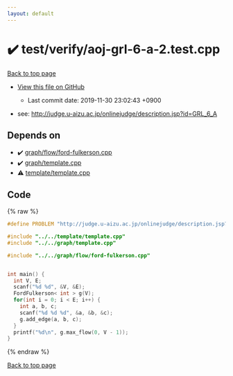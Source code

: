 ```yaml
---
layout: default
---
```


<!-- mathjax config similar to math.stackexchange -->
<script type="text/javascript" async
  src="https://cdnjs.cloudflare.com/ajax/libs/mathjax/2.7.5/MathJax.js?config=TeX-MML-AM_CHTML">
</script>
<script type="text/x-mathjax-config">
  MathJax.Hub.Config({
    TeX: { equationNumbers: { autoNumber: "AMS" }},
    tex2jax: {
      inlineMath: [ ['$','$'] ],
      processEscapes: true
    },
    "HTML-CSS": { matchFontHeight: false },
    displayAlign: "left",
    displayIndent: "2em"
  });
</script>

<script type="text/javascript" src="https://cdnjs.cloudflare.com/ajax/libs/jquery/3.4.1/jquery.min.js"></script>
<script src="https://cdn.jsdelivr.net/npm/jquery-balloon-js@1.1.2/jquery.balloon.min.js" integrity="sha256-ZEYs9VrgAeNuPvs15E39OsyOJaIkXEEt10fzxJ20+2I=" crossorigin="anonymous"></script>
<script type="text/javascript" src="../../../assets/js/copy-button.js"></script>
<link rel="stylesheet" href="../../../assets/css/copy-button.css" />


# :heavy_check_mark: test/verify/aoj-grl-6-a-2.test.cpp

<a href="../../../index.html">Back to top page</a>

* <a href="{{ site.github.repository_url }}/blob/master/test/verify/aoj-grl-6-a-2.test.cpp">View this file on GitHub</a>
    - Last commit date: 2019-11-30 23:02:43 +0900


* see: <a href="http://judge.u-aizu.ac.jp/onlinejudge/description.jsp?id=GRL_6_A">http://judge.u-aizu.ac.jp/onlinejudge/description.jsp?id=GRL_6_A</a>


## Depends on

* :heavy_check_mark: <a href="../../../library/graph/flow/ford-fulkerson.cpp.html">graph/flow/ford-fulkerson.cpp</a>
* :heavy_check_mark: <a href="../../../library/graph/template.cpp.html">graph/template.cpp</a>
* :warning: <a href="../../../library/template/template.cpp.html">template/template.cpp</a>


## Code

<a id="unbundled"></a>
{% raw %}
```cpp
#define PROBLEM "http://judge.u-aizu.ac.jp/onlinejudge/description.jsp?id=GRL_6_A"

#include "../../template/template.cpp"
#include "../../graph/template.cpp"

#include "../../graph/flow/ford-fulkerson.cpp"


int main() {
  int V, E;
  scanf("%d %d", &V, &E);
  FordFulkerson< int > g(V);
  for(int i = 0; i < E; i++) {
    int a, b, c;
    scanf("%d %d %d", &a, &b, &c);
    g.add_edge(a, b, c);
  }
  printf("%d\n", g.max_flow(0, V - 1));
}

```
{% endraw %}

<a href="../../../index.html">Back to top page</a>

